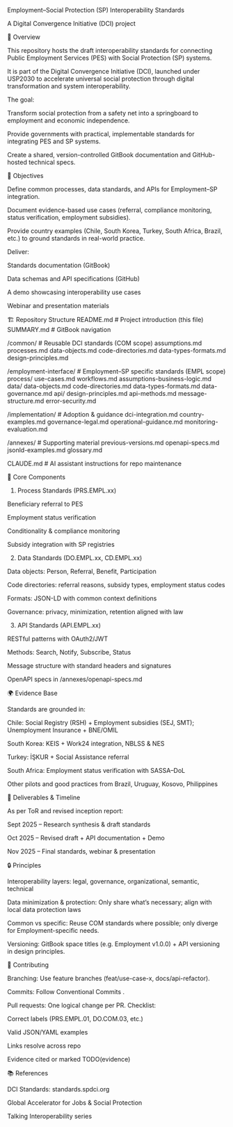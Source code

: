 Employment–Social Protection (SP) Interoperability Standards

A Digital Convergence Initiative (DCI) project

📖 Overview

This repository hosts the draft interoperability standards for connecting Public Employment Services (PES) with Social Protection (SP) systems.

It is part of the Digital Convergence Initiative (DCI), launched under USP2030 to accelerate universal social protection through digital transformation and system interoperability.

The goal:

Transform social protection from a safety net into a springboard to employment and economic independence.

Provide governments with practical, implementable standards for integrating PES and SP systems.

Create a shared, version-controlled GitBook documentation and GitHub-hosted technical specs.

🎯 Objectives

Define common processes, data standards, and APIs for Employment–SP integration.

Document evidence-based use cases (referral, compliance monitoring, status verification, employment subsidies).

Provide country examples (Chile, South Korea, Turkey, South Africa, Brazil, etc.) to ground standards in real-world practice.

Deliver:

Standards documentation (GitBook)

Data schemas and API specifications (GitHub)

A demo showcasing interoperability use cases

Webinar and presentation materials

🏗️ Repository Structure
README.md                # Project introduction (this file)
SUMMARY.md               # GitBook navigation

/common/                 # Reusable DCI standards (COM scope)
  assumptions.md
  processes.md
  data-objects.md
  code-directories.md
  data-types-formats.md
  design-principles.md

/employment-interface/   # Employment–SP specific standards (EMPL scope)
  process/
    use-cases.md
    workflows.md
    assumptions-business-logic.md
  data/
    data-objects.md
    code-directories.md
    data-types-formats.md
    data-governance.md
  api/
    design-principles.md
    api-methods.md
    message-structure.md
    error-security.md

/implementation/         # Adoption & guidance
  dci-integration.md
  country-examples.md
  governance-legal.md
  operational-guidance.md
  monitoring-evaluation.md

/annexes/                # Supporting material
  previous-versions.md
  openapi-specs.md
  jsonld-examples.md
  glossary.md

CLAUDE.md                # AI assistant instructions for repo maintenance

🧩 Core Components
1. Process Standards (PRS.EMPL.xx)

Beneficiary referral to PES

Employment status verification

Conditionality & compliance monitoring

Subsidy integration with SP registries

2. Data Standards (DO.EMPL.xx, CD.EMPL.xx)

Data objects: Person, Referral, Benefit, Participation

Code directories: referral reasons, subsidy types, employment status codes

Formats: JSON-LD with common context definitions

Governance: privacy, minimization, retention aligned with law

3. API Standards (API.EMPL.xx)

RESTful patterns with OAuth2/JWT

Methods: Search, Notify, Subscribe, Status

Message structure with standard headers and signatures

OpenAPI specs in /annexes/openapi-specs.md

🌍 Evidence Base

Standards are grounded in:

Chile: Social Registry (RSH) + Employment subsidies (SEJ, SMT); Unemployment Insurance + BNE/OMIL

South Korea: KEIS + Work24 integration, NBLSS & NES

Turkey: İŞKUR + Social Assistance referral

South Africa: Employment status verification with SASSA–DoL

Other pilots and good practices from Brazil, Uruguay, Kosovo, Philippines

📅 Deliverables & Timeline

As per ToR and revised inception report:

Sept 2025 – Research synthesis & draft standards

Oct 2025 – Revised draft + API documentation + Demo

Nov 2025 – Final standards, webinar & presentation

🔒 Principles

Interoperability layers: legal, governance, organizational, semantic, technical

Data minimization & protection: Only share what’s necessary; align with local data protection laws

Common vs specific: Reuse COM standards where possible; only diverge for Employment-specific needs.

Versioning: GitBook space titles (e.g. Employment v1.0.0) + API versioning in design principles.

🤝 Contributing

Branching: Use feature branches (feat/use-case-x, docs/api-refactor).

Commits: Follow Conventional Commits
.

Pull requests: One logical change per PR. Checklist:

 Correct labels (PRS.EMPL.01, DO.COM.03, etc.)

 Valid JSON/YAML examples

 Links resolve across repo

 Evidence cited or marked TODO(evidence)

📚 References

DCI Standards: standards.spdci.org

Global Accelerator for Jobs & Social Protection

Talking Interoperability series